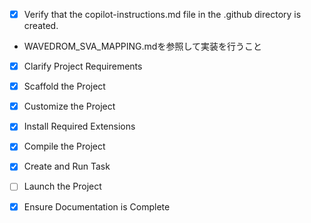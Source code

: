 <!-- Use this file to provide workspace-specific custom instructions to Copilot. For more details, visit https://code.visualstudio.com/docs/copilot/copilot-customization#_use-a-githubcopilotinstructionsmd-file -->
- [x] Verify that the copilot-instructions.md file in the .github directory is created.
- WAVEDROM_SVA_MAPPING.mdを参照して実装を行うこと

- [x] Clarify Project Requirements
	<!-- Project type: VSCode extension with TypeScript for waveform rendering and SystemVerilog assertion generation -->

- [x] Scaffold the Project
	<!-- Forked repository successfully cloned from https://github.com/MameMame777/waveform-render-sva -->

- [x] Customize the Project
	<!--
	Verify that all previous steps have been completed successfully and you have marked the step as completed.
	Develop a plan to modify codebase according to user requirements.
	Apply modifications using appropriate tools and user-provided references.
	Skip this step for "Hello World" projects.
	-->

- [x] Install Required Extensions
	<!-- No additional extensions required for this project -->

- [x] Compile the Project
	<!--
	Dependencies installed successfully.
	TypeScript compilation completed without errors.
	Project is ready for development.
	-->

- [x] Create and Run Task
	<!--
	Verify that all previous steps have been completed.
	Check https://code.visualstudio.com/docs/debugtest/tasks to determine if the project needs a task. If so, use the create_and_run_task to create and launch a task based on package.json, README.md, and project structure.
	Skip this step otherwise.
	 -->

- [ ] Launch the Project
	<!--
	Verify that all previous steps have been completed.
	Prompt user for debug mode, launch only if confirmed.
	 -->

- [x] Ensure Documentation is Complete
	<!--
	✅ All previous steps have been completed successfully.
	✅ README.md has been restructured with user-friendly content including:
	   - Japanese/English hybrid documentation for accessibility
	   - Practical examples with WaveDrom JSON → SystemVerilog SVA conversion
	   - Usage instructions with command table
	   - Release history focused on v0.30.1 with Issue #3 completion
	   - Screenshot references and simplified structure (199 lines)
	✅ copilot-instructions.md file in the .github directory contains current project information.
	✅ Project is production-ready with clean, user-accessible documentation.
	 -->
